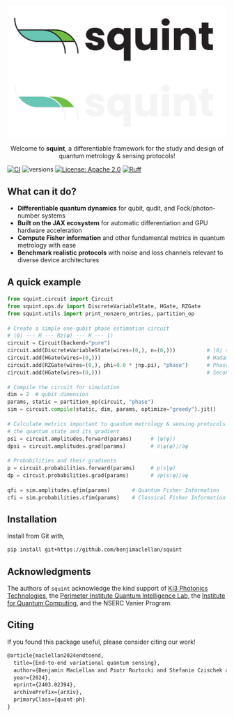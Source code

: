 #

<p align="center">
  <img src="img/squint-logo.png#only-light" alt="squint logo" style="max-height: 200px;">
  <img src="img/squint-logo-dark.png#only-dark" alt="squint logo" style="max-height: 200px;">
</p>

<div align="center">
    <!-- <h2 align="center">
    squint
    </h2> -->
    <div>
    Welcome to <b>squint</b>, a differentiable framework for the study and design of quantum metrology & sensing protocols!
    </div>
</div>

[![CI](https://github.com/benjimaclellan/squint/actions/workflows/pytest.yml/badge.svg)](https://github.com/benjimaclellan/squint/actions/workflows/pytest.yml)
![versions](https://img.shields.io/badge/python-3.11+-blue)
[![License: Apache 2.0](https://img.shields.io/badge/license-Apache%202.0-brightgreen.svg)](https://opensource.org/licenses/Apache-2.0)
[![Ruff](https://img.shields.io/endpoint?url=https://raw.githubusercontent.com/astral-sh/ruff/main/assets/badge/v2.json)](https://github.com/astral-sh/ruff)

<!-- Welcome to **squint**, a differentiable framework for studying and designing quantum metrology and sensing protocols! -->

## What can it do?

- **Differentiable quantum dynamics** for qubit, qudit, and Fock/photon-number systems
- **Built on the JAX ecosystem** for automatic differentiation and GPU hardware acceleration
- **Compute Fisher information** and other fundamental metrics in quantum metrology with ease
- **Benchmark realistic protocols** with noise and loss channels relevant to diverse device architectures

## A quick example

```python
from squint.circuit import Circuit
from squint.ops.dv import DiscreteVariableState, HGate, RZGate
from squint.utils import print_nonzero_entries, partition_op

# Create a simple one-qubit phase estimation circuit
# |0⟩ --- H --- Rz(φ) --- H --- |⟩
circuit = Circuit(backend="pure")
circuit.add(DiscreteVariableState(wires=(0,), n=(0,)))          # |0⟩ state
circuit.add(HGate(wires=(0,)))                                  # Hadamard gate
circuit.add(RZGate(wires=(0,), phi=0.0 * jnp.pi), "phase")      # Phase rotation
circuit.add(HGate(wires=(0,)))                                  # Second Hadamard

# Compile the circuit for simulation
dim = 2  # qubit dimension
params, static = partition_op(circuit, "phase")
sim = circuit.compile(static, dim, params, optimize="greedy").jit()

# Calculate metrics important to quantum metrology & sensing protocols
# the quantum state and its gradient
psi = circuit.amplitudes.forward(params)      # |ψ(φ)⟩
dpsi = circuit.amplitudes.grad(params)        # ∂|ψ(φ)⟩/∂φ

# Probabilities and their gradients  
p = circuit.probabilities.forward(params)     # p(s|φ)
dp = circuit.probabilities.grad(params)       # ∂p(s|φ)/∂φ

qfi = sim.amplitudes.qfim(params)       # Quantum Fisher Information
cfi = sim.probabilities.cfim(params)    # Classical Fisher Information
```

## Installation

Install from Git with,

```bash
pip install git+https://github.com/benjimaclellan/squint
```

## Acknowledgments

The authors of `squint` acknowledge the kind support of
[Ki3 Photonics Technologies](https://ki3photonics.com),
the [Perimeter Institute Quantum Intelligence Lab](https://perimeterinstitute.ca/perimeter-institute-quantum-intelligence-lab-piquil),
the [Institute for Quantum Computing](https://uwaterloo.ca/institute-for-quantum-computing/),
and the NSERC Vanier Program.

## Citing

If you found this package useful, please consider citing our work!

```tex
@article{maclellan2024endtoend,
  title={End-to-end variational quantum sensing}, 
  author={Benjamin MacLellan and Piotr Roztocki and Stefanie Czischek and Roger G. Melko},
  year={2024},
  eprint={2403.02394},
  archivePrefix={arXiv},
  primaryClass={quant-ph}
}
```
